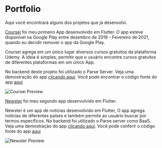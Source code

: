 # Portfolio

Aqui você encontrará alguns dos projetos que já desenvolvi.

[Coursei](https://github.com/joaoarmando/coursei")
 foi meu primeiro App desenvolvido em Flutter. O app esteve disponível na Google Play entre dezembro de 2019 - Fevereiro de 2021, quando eu decidir remover o app da Google Play.

Coursei agrega em um único lugar diversos cursos gratuitos da plataforma Udemy. A ideia é simples, permitir que o usuário encontre cursos gratuitos de diferentes plataformas em um único App.

No backend deste projeto foi utilizado o Parse Server.
Veja uma demostração do app [clicando aqui](https://youtu.be/nwaUMpdDMLE).
Você pode encontrar o código fonte do app [aqui](https://github.com/joaoarmando/coursei)


![Coursei Preview](https://user-images.githubusercontent.com/28633653/116960354-84db1200-ac76-11eb-843e-f2bb5d26445d.gif)






[Newster](https://github.com/joaoarmando/newster) foi meu segundo app desenvolvido em Flutter. 

Newster é um app de notícias desenvolvido em Flutter, O app agrega notícias de diferentes países e também permite ao usuário buscar por termos específicos.
No backend foi utilizado o Parse server como BaaS.
Veja uma demostração do app [clicando aqui](https://youtu.be/-bH900E97qA).
Você pode conferir o código fonte do app [aqui](https://github.com/joaoarmando/newster)


![Newster Preview](https://user-images.githubusercontent.com/28633653/116960649-6de8ef80-ac77-11eb-82c7-e1f7961a0616.gif)





